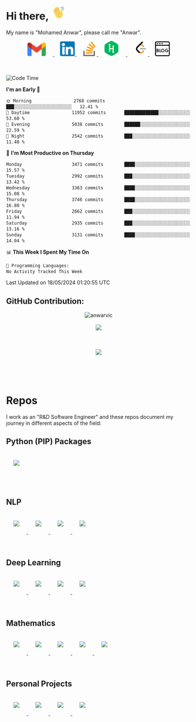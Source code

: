 # Hi there, <img src="assets/hi.gif" width="40px" height="40px">

My name is "Mohamed Anwar", please call me "Anwar".

<div align="center">
    <a href="mailto: mohamedanwarvic@gmail.com">
        <img alt="anwarvic | Gmail" width="50px" style="margin-right:20px" src="assets/gmail_2020.svg" />
    </a>
    &nbsp;&nbsp;&nbsp;
    <a href="https://linkedin.com/in/Anwarvic">
        <img alt="anwarvic | LinkedIn" width="40px" src="assets/linkedin.svg" />
    </a>
    &nbsp;&nbsp;&nbsp;
    <a href="https://stackoverflow.com/users/5612363/anwarvic">
        <img alt="anwarvic | Stackoverflow" width="40px" src="assets/stack-overflow.svg" />
    </a>
    &nbsp;&nbsp;&nbsp;
    <a href="https://www.hackerrank.com/anwarvic" style="texts-decoration:None">
        <img alt="anwarvic | HackerRank" width="40px" style="margin-right:20px" src="assets/hackerrank.svg" />
    </a>
    &nbsp;&nbsp;&nbsp;
    <a href="https://leetcode.com/anwarvic">
        <img alt="anwarvic | LeetCode" width="40px" src="assets/leetcode.png" />
    </a>
    &nbsp;&nbsp;&nbsp;
    <a href="https://anwarvic.github.io">
        <img alt="anwarvic | Blog" width="40px" src="assets/blog.png" />
    </a>
</div>
<br><br>

<!--START_SECTION:waka-->
![Code Time](http://img.shields.io/badge/Code%20Time-359%20hrs%201%20min-blue)

**I'm an Early 🐤** 

```text
🌞 Morning                2768 commits        ███░░░░░░░░░░░░░░░░░░░░░░   12.41 % 
🌆 Daytime                11952 commits       █████████████░░░░░░░░░░░░   53.60 % 
🌃 Evening                5038 commits        ██████░░░░░░░░░░░░░░░░░░░   22.59 % 
🌙 Night                  2542 commits        ███░░░░░░░░░░░░░░░░░░░░░░   11.40 % 
```
📅 **I'm Most Productive on Thursday** 

```text
Monday                   3471 commits        ████░░░░░░░░░░░░░░░░░░░░░   15.57 % 
Tuesday                  2992 commits        ███░░░░░░░░░░░░░░░░░░░░░░   13.42 % 
Wednesday                3363 commits        ████░░░░░░░░░░░░░░░░░░░░░   15.08 % 
Thursday                 3746 commits        ████░░░░░░░░░░░░░░░░░░░░░   16.80 % 
Friday                   2662 commits        ███░░░░░░░░░░░░░░░░░░░░░░   11.94 % 
Saturday                 2935 commits        ███░░░░░░░░░░░░░░░░░░░░░░   13.16 % 
Sunday                   3131 commits        ████░░░░░░░░░░░░░░░░░░░░░   14.04 % 
```


📊 **This Week I Spent My Time On** 

```text
💬 Programming Languages: 
No Activity Tracked This Week
```


 Last Updated on 18/05/2024 01:20:55 UTC
<!--END_SECTION:waka-->

## GitHub Contribution:

<div align="center">
    <img src="https://github-readme-streak-stats.herokuapp.com/?user=anwarvic&theme=radical" alt="anwarvic" />
    <br><br>
    <img src="https://github-readme-activity-graph.vercel.app/graph?username=anwarvic&theme=react-dark" />
</div>

<p align="center">
    <!-- <img src="https://github-readme-stats.vercel.app/api?username=anwarvic&show_icons=true&theme=radical" alt="Anwarvic's github stats"> -->
    <!-- <img src="https://github-readme-stats.vercel.app/api/top-langs/?username=anwarvic&layout=compact&theme=radical" style="padding: 15px" /> -->
    <br><br>
    <img src="https://github-profile-trophy.vercel.app/?username=anwarvic&theme=radical" />
    <br><br>
    
</p>
<br><br>

# Repos

I work as an "R&D Software Engineer" and these repos document my journey in 
different aspects of the field:

## Python (PIP) Packages

<div>
    <a href="https://github.com/Anwarvic/extra-collections">
        <img style="margin:20px" src="https://github-readme-stats.vercel.app/api/pin/?username=anwarvic&repo=extra-collections&theme=radical&custom_title=Anwarvic" />
    </a>
</div>
<br><br>

## NLP

<div>
    <a href="https://github.com/Anwarvic/Dan-Jurafsky--Chris-Manning--NLP">
        <img style="margin:20px" src="https://github-readme-stats.vercel.app/api/pin/?username=anwarvic&repo=Dan-Jurafsky--Chris-Manning--NLP&theme=radical" />
    </a>
    <a href="https://github.com/Anwarvic/CS224n--NLP-with-Deep-Learning">
        <img style="margin:20px" src="https://github-readme-stats.vercel.app/api/pin/?username=anwarvic&repo=CS224n--NLP-with-Deep-Learning&theme=radical" />
    </a>
    <a href="https://github.com/Anwarvic/Stanford_CS224u--NLU-Course">
        <img style="margin:20px" src="https://github-readme-stats.vercel.app/api/pin/?username=anwarvic&repo=Stanford_CS224u--NLU-Course&theme=radical" />
    </a>
    <a href="https://github.com/Anwarvic/COMS_W4705--NLP">
        <img style="margin:20px" src="https://github-readme-stats.vercel.app/api/pin/?username=anwarvic&repo=COMS_W4705--NLP&theme=radical" />
    </a>
</div>
<br><br>

## Deep Learning

<div>
    <a href="https://github.com/Anwarvic/Deep-Learning-Nanodegree">
        <img style="margin:20px" src="https://github-readme-stats.vercel.app/api/pin/?username=anwarvic&repo=Deep-Learning-Nanodegree&theme=radical" />
    </a>
    <a href="https://github.com/Anwarvic/Deep-Learning-Specialization--Coursera">
        <img style="margin:20px" src="https://github-readme-stats.vercel.app/api/pin/?username=anwarvic&repo=Deep-Learning-Specialization--Coursera&theme=radical" />
    </a>
    <a href="https://github.com/Anwarvic/TensorFlow-From-Basics-To-Mastery--Coursera-Specialization">
        <img style="margin:20px" src="https://github-readme-stats.vercel.app/api/pin/?username=anwarvic&repo=TensorFlow-From-Basics-To-Mastery--Coursera-Specialization&theme=radical" />
    </a>
    <a href="https://github.com/Anwarvic/Machine-Learning-Specialization">
        <img style="margin:20px" src="https://github-readme-stats.vercel.app/api/pin/?username=anwarvic&repo=Machine-Learning-Specialization&theme=radical" />
    </a>
</div>
<br><br>

## Mathematics

<div>
    <a href="https://github.com/Anwarvic/Mathematics-for-ML-Specialization">
        <img style="margin:20px" src="https://github-readme-stats.vercel.app/api/pin/?username=anwarvic&repo=Mathematics-for-ML-Specialization&theme=radical" />
    </a>
    <a href="https://github.com/Anwarvic/Calculus-One--Coursera">
        <img style="margin:20px" src="https://github-readme-stats.vercel.app/api/pin/?username=anwarvic&repo=Calculus-One--Coursera&theme=radical" />
    </a>
    <a href="https://github.com/Anwarvic/Calculus-Two--Coursera">
        <img style="margin:20px" src="https://github-readme-stats.vercel.app/api/pin/?username=anwarvic&repo=Calculus-Two--Coursera&theme=radical" />
    </a>
    <a href="https://github.com/Anwarvic/Intro-to-Inferential-Statistics--Udacity">
        <img style="margin:20px" src="https://github-readme-stats.vercel.app/api/pin/?username=anwarvic&repo=Intro-to-Inferential-Statistics--Udacity&theme=radical" />
    </a>
    <a href="https://github.com/Anwarvic/Intro-to-Descriptive-Statistics--Udacity">
        <img style="margin:20px" src="https://github-readme-stats.vercel.app/api/pin/?username=anwarvic&repo=Intro-to-Descriptive-Statistics--Udacity&theme=radical" />
    </a>
</div>
<br><br>

## Personal Projects

<div>
    <a href="https://github.com/Anwarvic/Speaker-Recognition">
        <img style="margin:20px" src="https://github-readme-stats.vercel.app/api/pin/?username=anwarvic&repo=Speaker-Recognition&theme=radical" />
    </a>
    <a href="https://github.com/Anwarvic/Arabic-Speech-Recognition">
        <img style="margin:20px" src="https://github-readme-stats.vercel.app/api/pin/?username=anwarvic&repo=Arabic-Speech-Recognition&theme=radical" />
    </a>
    <a href="https://github.com/Anwarvic/MovieTweets--Search-Engine">
        <img style="margin:20px" src="https://github-readme-stats.vercel.app/api/pin/?username=anwarvic&repo=MovieTweets--Search-Engine&theme=radical" />
    </a>
    <a href="https://github.com/Anwarvic/Tashkeela-Model">
        <img style="margin:20px" src="https://github-readme-stats.vercel.app/api/pin/?username=anwarvic&repo=Tashkeela-Model&theme=radical" />
    </a>
</div>
<br><br>
